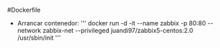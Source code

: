 #Dockerfile

- Arrancar contenedor:
'''
docker run -d -it --name zabbix -p 80:80 --network zabbix-net --privileged juandi97/zabbix5-centos:2.0 /usr/sbin/init
'''
